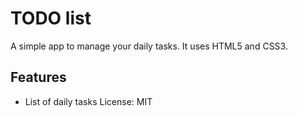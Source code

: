 # TODO list
A simple app to manage your daily tasks.
It uses HTML5 and CSS3.
## Features
* List of daily tasks
License: MIT